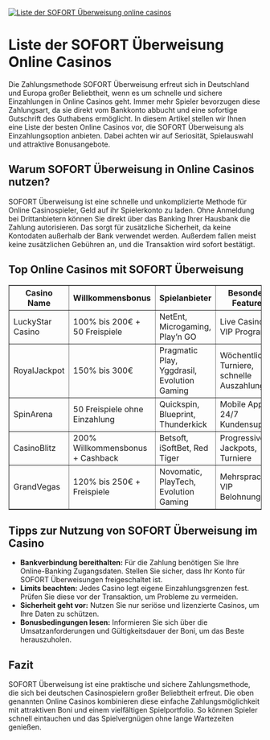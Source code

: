 [![Liste der SOFORT Überweisung online casinos](https://123-caf.pages.dev/gitsignup.png)](https://vrmoo.ru/Bt82HjjY)

<h1>Liste der SOFORT Überweisung Online Casinos</h1>  <p>Die Zahlungsmethode SOFORT Überweisung erfreut sich in Deutschland und Europa großer Beliebtheit, wenn es um schnelle und sichere Einzahlungen in Online Casinos geht. Immer mehr Spieler bevorzugen diese Zahlungsart, da sie direkt vom Bankkonto abbucht und eine sofortige Gutschrift des Guthabens ermöglicht. In diesem Artikel stellen wir Ihnen eine Liste der besten Online Casinos vor, die SOFORT Überweisung als Einzahlungsoption anbieten. Dabei achten wir auf Seriosität, Spielauswahl und attraktive Bonusangebote.</p>  <h2>Warum SOFORT Überweisung in Online Casinos nutzen?</h2>  <p>SOFORT Überweisung ist eine schnelle und unkomplizierte Methode für Online Casinospieler, Geld auf ihr Spielerkonto zu laden. Ohne Anmeldung bei Drittanbietern können Sie direkt über das Banking Ihrer Hausbank die Zahlung autorisieren. Das sorgt für zusätzliche Sicherheit, da keine Kontodaten außerhalb der Bank verwendet werden. Außerdem fallen meist keine zusätzlichen Gebühren an, und die Transaktion wird sofort bestätigt.</p>  <h2>Top Online Casinos mit SOFORT Überweisung</h2>  <table border="1" cellpadding="8" cellspacing="0" style="border-collapse: collapse; width: 100%;">   <thead>     <tr>       <th>Casino Name</th>       <th>Willkommensbonus</th>       <th>Spielanbieter</th>       <th>Besondere Features</th>     </tr>   </thead>   <tbody>     <tr>       <td>LuckyStar Casino</td>       <td>100% bis 200€ + 50 Freispiele</td>       <td>NetEnt, Microgaming, Play’n GO</td>       <td>Live Casino, VIP Programm</td>     </tr>     <tr>       <td>RoyalJackpot</td>       <td>150% bis 300€</td>       <td>Pragmatic Play, Yggdrasil, Evolution Gaming</td>       <td>Wöchentliche Turniere, schnelle Auszahlungen</td>     </tr>     <tr>       <td>SpinArena</td>       <td>50 Freispiele ohne Einzahlung</td>       <td>Quickspin, Blueprint, Thunderkick</td>       <td>Mobile App, 24/7 Kundensupport</td>     </tr>     <tr>       <td>CasinoBlitz</td>       <td>200% Willkommensbonus + Cashback</td>       <td>Betsoft, iSoftBet, Red Tiger</td>       <td>Progressive Jackpots, Turniere</td>     </tr>     <tr>       <td>GrandVegas</td>       <td>120% bis 250€ + Freispiele</td>       <td>Novomatic, PlayTech, Evolution Gaming</td>       <td>Mehrsprachig, VIP Belohnungen</td>     </tr>   </tbody> </table>  <h2>Tipps zur Nutzung von SOFORT Überweisung im Casino</h2>  <ul>   <li><strong>Bankverbindung bereithalten:</strong> Für die Zahlung benötigen Sie Ihre Online-Banking Zugangsdaten. Stellen Sie sicher, dass Ihr Konto für SOFORT Überweisungen freigeschaltet ist.</li>   <li><strong>Limits beachten:</strong> Jedes Casino legt eigene Einzahlungsgrenzen fest. Prüfen Sie diese vor der Transaktion, um Probleme zu vermeiden.</li>   <li><strong>Sicherheit geht vor:</strong> Nutzen Sie nur seriöse und lizenzierte Casinos, um Ihre Daten zu schützen.</li>   <li><strong>Bonusbedingungen lesen:</strong> Informieren Sie sich über die Umsatzanforderungen und Gültigkeitsdauer der Boni, um das Beste herauszuholen.</li> </ul>  <h2>Fazit</h2>  <p>SOFORT Überweisung ist eine praktische und sichere Zahlungsmethode, die sich bei deutschen Casinospielern großer Beliebtheit erfreut. Die oben genannten Online Casinos kombinieren diese einfache Zahlungsmöglichkeit mit attraktiven Boni und einem vielfältigen Spielportfolio. So können Spieler schnell eintauchen und das Spielvergnügen ohne lange Wartezeiten genießen.</p>